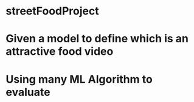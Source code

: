 # streetFoodProject
# Given a model to define which is an attractive food video  
# Using many ML Algorithm to evaluate 
